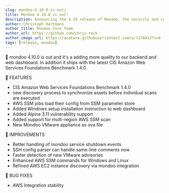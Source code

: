 ```yaml
---
slug: mondoo-4.10.0-is-out/
title: Mondoo 4.10.0 is out!
description: Announcing the 4.19 release of Mondoo, the security and compliance platform that prioritizes risks that matter most in your infrastructure.
author: Christoph Hartmann
author_title: Mondoo Core Team
author_url: https://github.com/chris-rock
author_image_url: https://avatars.githubusercontent.com/u/1178413?v=4
tags: [release, mondoo]
---
```


🥳 mondoo 4.10.0 is out and it's a adding more quality to our backend and web dashboard. In addition it ships with the latest CIS Amazon Web Services Foundations Benchmark 1.4.0.

:tada: FEATURES

- CIS Amazon Web Services Foundations Benchmark 1.4.0
- new discovery process to synchronize assets before individual scans are executed
- AWS SSM jobs load their config from SSM parameter store
- Added Windows setup installation instruction to web dashboard
- Added Alpine 3.11 vulnerability support
- Added support for multi-region AWS SSM scan
- New Mondoo VMware appliance as ova file

🧹 IMPROVEMENTS

- Better handling of mondoo service shutdown events
- SSH config parser can handle same-line comments now
- Faster detection of new VMware advisories
- Enhanced AWS SSM commands for Windows and Linux
- Refined AWS EC2 instance discovery via mondoo integration

:bug: BUG FIXES

- AWS Integration stability
